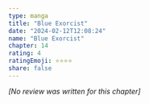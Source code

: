 ```yaml
---
type: manga
title: "Blue Exorcist"
date: "2024-02-12T12:08:24"
name: "Blue Exorcist"
chapter: 14
rating: 4
ratingEmoji: ⭐️⭐️⭐️⭐️
share: false
---
```


*[No review was written for this chapter]*
